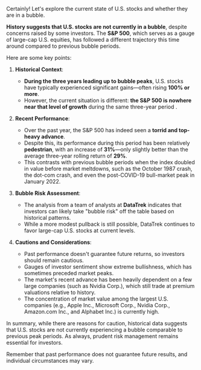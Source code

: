 Certainly! Let's explore the current state of U.S. stocks and whether they are in a bubble.

**History suggests that U.S. stocks are not currently in a bubble**, despite concerns raised by some investors. The **S&P 500**, which serves as a gauge of large-cap U.S. equities, has followed a different trajectory this time around compared to previous bubble periods.

Here are some key points:

1. **Historical Context**:
   - **During the three years leading up to bubble peaks**, U.S. stocks have typically experienced significant gains—often rising **100% or more**.
   - However, the current situation is different: **the S&P 500 is nowhere near that level of growth** during the same three-year period .

2. **Recent Performance**:
   - Over the past year, the S&P 500 has indeed seen a **torrid and top-heavy advance**.
   - Despite this, its performance during this period has been relatively **pedestrian**, with an increase of **31%**—only slightly better than the average three-year rolling return of **29%**.
   - This contrasts with previous bubble periods when the index doubled in value before market meltdowns, such as the October 1987 crash, the dot-com crash, and even the post-COVID-19 bull-market peak in January 2022.

3. **Bubble Risk Assessment**:
   - The analysis from a team of analysts at **DataTrek** indicates that investors can likely take "bubble risk" off the table based on historical patterns.
   - While a more modest pullback is still possible, DataTrek continues to favor large-cap U.S. stocks at current levels.

4. **Cautions and Considerations**:
   - Past performance doesn't guarantee future returns, so investors should remain cautious.
   - Gauges of investor sentiment show extreme bullishness, which has sometimes preceded market peaks.
   - The market's recent advance has been heavily dependent on a few large companies (such as Nvidia Corp.), which still trade at premium valuations relative to history.
   - The concentration of market value among the largest U.S. companies (e.g., Apple Inc., Microsoft Corp., Nvidia Corp., Amazon.com Inc., and Alphabet Inc.) is currently high.

In summary, while there are reasons for caution, historical data suggests that U.S. stocks are not currently experiencing a bubble comparable to previous peak periods. As always, prudent risk management remains essential for investors.

Remember that past performance does not guarantee future results, and individual circumstances may vary.